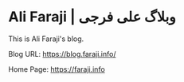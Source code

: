 # Ali Faraji | وبلاگ علی فرجی

This is Ali Faraji's blog.

Blog URL: https://blog.faraji.info/

Home Page: https://faraji.info

